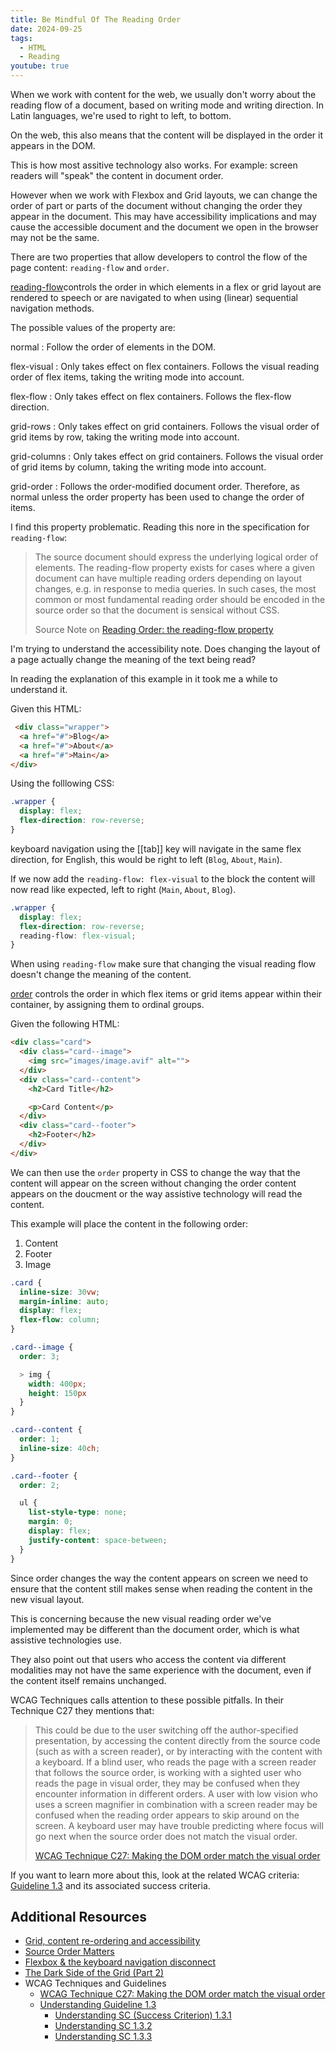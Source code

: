 ```yaml
---
title: Be Mindful Of The Reading Order
date: 2024-09-25
tags:
  - HTML
  - Reading
youtube: true
---
```


When we work with content for the web, we usually don't worry about the reading flow of a document, based on writing mode and writing direction. In Latin languages, we're used to right to left, to bottom.

On the web, this also means that the content will be displayed in the order it appears in the DOM.

This is how most assitive technology also works. For example: screen readers will "speak" the content in  document order.

However when we work with Flexbox and Grid layouts, we can change the order of part or parts of the document without changing the order they appear in the document. This may have accessibility implications and may cause the accessible document and the document we open in the browser may not be the same.

There are two properties that allow developers to control the flow of the page content: `reading-flow` and `order`.

[reading-flow](https://drafts.csswg.org/css-display-4/#reading-flow)controls the order in which elements in a flex or grid layout are rendered to speech or are navigated to when using (linear) sequential navigation methods.

The possible values of the property are:

normal
: Follow the order of elements in the DOM.

flex-visual
: Only takes effect on flex containers. Follows the visual reading order of flex items, taking the writing mode into account.

flex-flow
: Only takes effect on flex containers. Follows the flex-flow direction.

grid-rows
: Only takes effect on grid containers. Follows the visual order of grid items by row, taking the writing mode into account.

grid-columns
: Only takes effect on grid containers. Follows the visual order of grid items by column, taking the writing mode into account.

grid-order
: Follows the order-modified document order. Therefore, as normal unless the order property has been used to change the order of items.

I find this property problematic. Reading this nore in the specification for `reading-flow`:

> The source document should express the underlying logical order of elements. The reading-flow property exists for cases where a given document can have multiple reading orders depending on layout changes, e.g. in response to media queries. In such cases, the most common or most fundamental reading order should be encoded in the source order so that the document is sensical without CSS.
>
> Source Note on [Reading Order: the reading-flow property](https://drafts.csswg.org/css-display-4/#reading-flow)

I'm trying to understand the accessibility note. Does changing the layout of a page actually change the meaning of the text being read?

In reading the explanation of this example in it took me a while to understand it.

Given this HTML:

```html
 <div class="wrapper">
  <a href="#">Blog</a>
  <a href="#">About</a>
  <a href="#">Main</a>
</div>
```

Using the folllowing CSS:

```css
.wrapper {
  display: flex;
  flex-direction: row-reverse;
}
```

keyboard navigation using the [[tab]] key will navigate in the same flex direction, for English, this would be right to left (`Blog`, `About`, `Main`).

If we now add the `reading-flow: flex-visual` to the block the content will now read like expected, left to right (`Main`, `About`, `Blog`).

```css
.wrapper {
  display: flex;
  flex-direction: row-reverse;
  reading-flow: flex-visual;
}
```

When using `reading-flow` make sure that changing the visual reading flow doesn't change the meaning of the content.

[order](https://drafts.csswg.org/css-display-4/#order-property) controls the order in which flex items or grid items appear within their container, by assigning them to ordinal groups.

Given the following HTML:

```html
<div class="card">
  <div class="card--image">
    <img src="images/image.avif" alt="">
  </div>
  <div class="card--content">
    <h2>Card Title</h2>

    <p>Card Content</p>
  </div>
  <div class="card--footer">
    <h2>Footer</h2>
  </div>
</div>
```

We can then use the `order` property in CSS to change the way that the content will appear on the screen without changing the order content appears on the doucment or the way assistive technology will read the content.

This example will place the content in the following order:

1. Content
2. Footer
3. Image

```css
.card {
  inline-size: 30vw;
  margin-inline: auto;
  display: flex;
  flex-flow: column;
}

.card--image {
  order: 3;

  > img {
    width: 400px;
    height: 150px
  }
}

.card--content {
  order: 1;
  inline-size: 40ch;
}

.card--footer {
  order: 2;

  ul {
    list-style-type: none;
    margin: 0;
    display: flex;
    justify-content: space-between;
  }
}
```

Since order changes the way the content appears on screen we need to ensure that the content still makes sense when reading the content in the new visual layout.

This is concerning because the new visual reading order we've implemented may be different than the document order, which is what assistive technologies use.

They also point out that users who access the content via different modalities may not have the same experience with the document, even if the content itself remains unchanged.

WCAG Techniques calls attention to these possible pitfalls. In their Technique C27 they mentions that:

> This could be due to the user switching off the author-specified presentation, by accessing the content directly from the source code (such as with a screen reader), or by interacting with the content with a keyboard. If a blind user, who reads the page with a screen reader that follows the source order, is working with a sighted user who reads the page in visual order, they may be confused when they encounter information in different orders. A user with low vision who uses a screen magnifier in combination with a screen reader may be confused when the reading order appears to skip around on the screen. A keyboard user may have trouble predicting where focus will go next when the source order does not match the visual order.
>
> [WCAG Technique C27: Making the DOM order match the visual order](http://www.w3.org/TR/WCAG20-TECHS/C27.html)

If you want to learn more about this, look at the related WCAG criteria: [Guideline 1.3](https://www.w3.org/TR/UNDERSTANDING-WCAG20/content-structure-separation.html) and its associated success criteria.

## Additional Resources

* [Grid, content re-ordering and accessibility](https://rachelandrew.co.uk/archives/2019/06/04/grid-content-re-ordering-and-accessibility/)
* [Source Order Matters](https://adrianroselli.com/2015/09/source-order-matters.html)
* [Flexbox & the keyboard navigation disconnect](https://tink.uk/flexbox-the-keyboard-navigation-disconnect/)
* [The Dark Side of the Grid (Part 2)](https://www.matuzo.at/blog/the-dark-side-of-the-grid-part-2/#visual-order)
* WCAG Techniques and Guidelines
  * [WCAG Technique C27: Making the DOM order match the visual order](http://www.w3.org/TR/WCAG20-TECHS/C27.html)
  * [Understanding Guideline 1.3](https://www.w3.org/TR/UNDERSTANDING-WCAG20/content-structure-separation.html)
    * [Understanding SC (Success Criterion) 1.3.1](https://www.w3.org/TR/UNDERSTANDING-WCAG20/content-structure-separation-programmatic.html)
    * [Understanding SC 1.3.2](https://www.w3.org/TR/UNDERSTANDING-WCAG20/content-structure-separation-sequence.html)
    * [Understanding SC 1.3.3](https://www.w3.org/TR/UNDERSTANDING-WCAG20/content-structure-separation-understanding.html)
